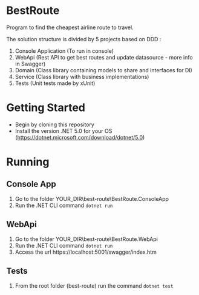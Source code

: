 # BestRoute
Program to find the cheapest airline route to travel.

The solution structure is divided by 5 projects based on DDD :

1. Console Application (To run in console)
2. WebApi (Rest API to get best routes and update datasource - more info in Swagger)
3. Domain (Class library containing models to share and interfaces for DI)
4. Service (Class library with business implementations)
5. Tests (Unit tests made by xUnit)

# Getting Started

- Begin by cloning this repository
- Install the version .NET 5.0 for your OS (https://dotnet.microsoft.com/download/dotnet/5.0)

# Running

## Console App

1. Go to the folder YOUR_DIR\best-route\BestRoute.ConsoleApp
2. Run the .NET CLI command ``dotnet run``

## WebApi

1. Go to the folder YOUR_DIR\best-route\BestRoute.WebApi
2. Run the .NET CLI command ``dotnet run``
3. Access the url https://localhost:5001/swagger/index.htm

## Tests
1. From the root folder (best-route) run the command ``dotnet test``
